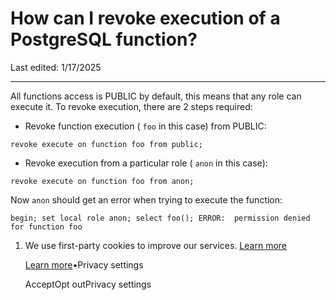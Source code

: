 # How can I revoke execution of a PostgreSQL function?

Last edited: 1/17/2025

* * *

All functions access is PUBLIC by default, this means that any role can execute it. To revoke execution, there are 2 steps required:

- Revoke function execution ( `foo` in this case) from PUBLIC:

`
revoke execute on function foo from public;
`

- Revoke execution from a particular role ( `anon` in this case):

`
revoke execute on function foo from anon;
`

Now `anon` should get an error when trying to execute the function:

`
begin;
set local role anon;
select foo();
ERROR:  permission denied for function foo
`

1. We use first-party cookies to improve our services. [Learn more](https://supabase.com/privacy#8-cookies-and-similar-technologies-used-on-our-european-services)



   [Learn more](https://supabase.com/privacy#8-cookies-and-similar-technologies-used-on-our-european-services)•Privacy settings





   AcceptOpt outPrivacy settings